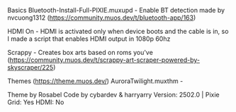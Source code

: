 Basics
Bluetooth-Install-Full-PIXIE.muxupd - Enable BT detection made by nvcuong1312 (https://community.muos.dev/t/bluetooth-app/163)

HDMI On - HDMI is activated only when device boots and the cable is in, so I made a script that enables HDMI output in 1080p 60hz

Scrappy - Creates box arts based on roms you've (https://community.muos.dev/t/scrappy-art-scraper-powered-by-skyscraper/225)

Themes (https://theme.muos.dev/)
AuroraTwilight.muxthm - 

Theme by Rosabel
Code by cybardev & harryarry
Version: 2502.0 | Pixie
Grid: Yes
HDMI: No
